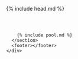 <!DOCTYPE html>
<html lang="en">

  {% include head.md %}

  <body class="post-page">
  <header class="header header-main"></header>
    <div class="wrapper">
      <section class="container container-post">

        {% include pool.md %}
      </section>
      <footer></footer>
    </div>
  </body>
</html>
